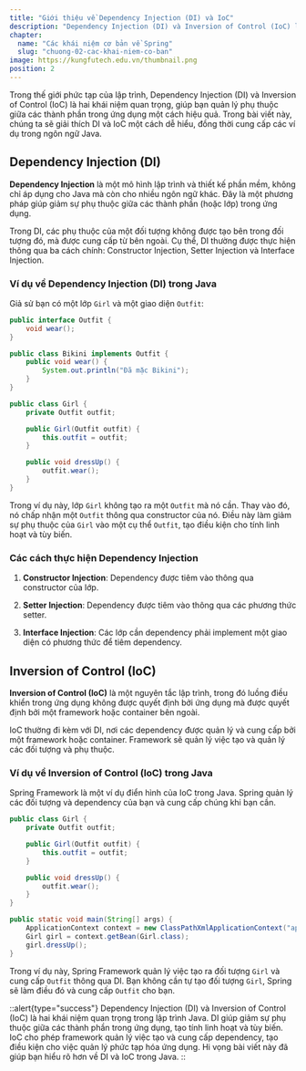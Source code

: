 ```yaml
---
title: "Giới thiệu về Dependency Injection (DI) và IoC"
description: "Dependency Injection (DI) và Inversion of Control (IoC) là hai khái niệm quan trọng trong lập trình Java. DI giúp giảm sự phụ thuộc giữa các thành phần trong ứng dụng, tạo tính linh hoạt và tùy biến."
chapter:
  name: "Các khái niệm cơ bản về Spring"
  slug: "chuong-02-cac-khai-niem-co-ban"
image: https://kungfutech.edu.vn/thumbnail.png
position: 2
---
```


Trong thế giới phức tạp của lập trình, Dependency Injection (DI) và Inversion of Control (IoC) là hai khái niệm quan trọng, giúp bạn quản lý phụ thuộc giữa các thành phần trong ứng dụng một cách hiệu quả. Trong bài viết này, chúng ta sẽ giải thích DI và IoC một cách dễ hiểu, đồng thời cung cấp các ví dụ trong ngôn ngữ Java.

## Dependency Injection (DI)

**Dependency Injection** là một mô hình lập trình và thiết kế phần mềm, không chỉ áp dụng cho Java mà còn cho nhiều ngôn ngữ khác. Đây là một phương pháp giúp giảm sự phụ thuộc giữa các thành phần (hoặc lớp) trong ứng dụng.

Trong DI, các phụ thuộc của một đối tượng không được tạo bên trong đối tượng đó, mà được cung cấp từ bên ngoài. Cụ thể, DI thường được thực hiện thông qua ba cách chính: Constructor Injection, Setter Injection và Interface Injection.

### Ví dụ về Dependency Injection (DI) trong Java

Giả sử bạn có một lớp `Girl` và một giao diện `Outfit`:

```java
public interface Outfit {
    void wear();
}

public class Bikini implements Outfit {
    public void wear() {
        System.out.println("Đã mặc Bikini");
    }
}

public class Girl {
    private Outfit outfit;

    public Girl(Outfit outfit) {
        this.outfit = outfit;
    }

    public void dressUp() {
        outfit.wear();
    }
}
```

Trong ví dụ này, lớp `Girl` không tạo ra một `Outfit` mà nó cần. Thay vào đó, nó chấp nhận một `Outfit` thông qua constructor của nó. Điều này làm giảm sự phụ thuộc của `Girl` vào một cụ thể `Outfit`, tạo điều kiện cho tính linh hoạt và tùy biến.

### Các cách thực hiện Dependency Injection

1. **Constructor Injection**: Dependency được tiêm vào thông qua constructor của lớp.

2. **Setter Injection**: Dependency được tiêm vào thông qua các phương thức setter.

3. **Interface Injection**: Các lớp cần dependency phải implement một giao diện có phương thức để tiêm dependency.

## Inversion of Control (IoC)

**Inversion of Control (IoC)** là một nguyên tắc lập trình, trong đó luồng điều khiển trong ứng dụng không được quyết định bởi ứng dụng mà được quyết định bởi một framework hoặc container bên ngoài.

IoC thường đi kèm với DI, nơi các dependency được quản lý và cung cấp bởi một framework hoặc container. Framework sẽ quản lý việc tạo và quản lý các đối tượng và phụ thuộc.

### Ví dụ về Inversion of Control (IoC) trong Java

Spring Framework là một ví dụ điển hình của IoC trong Java. Spring quản lý các đối tượng và dependency của bạn và cung cấp chúng khi bạn cần.

```java
public class Girl {
    private Outfit outfit;

    public Girl(Outfit outfit) {
        this.outfit = outfit;
    }

    public void dressUp() {
        outfit.wear();
    }
}

public static void main(String[] args) {
    ApplicationContext context = new ClassPathXmlApplicationContext("applicationContext.xml");
    Girl girl = context.getBean(Girl.class);
    girl.dressUp();
}
```

Trong ví dụ này, Spring Framework quản lý việc tạo ra đối tượng `Girl` và cung cấp `Outfit` thông qua DI. Bạn không cần tự tạo đối tượng `Girl`, Spring sẽ làm điều đó và cung cấp `Outfit` cho bạn.

::alert{type="success"}
Dependency Injection (DI) và Inversion of Control (IoC) là hai khái niệm quan trọng trong lập trình Java. DI giúp giảm sự phụ thuộc giữa các thành phần trong ứng dụng, tạo tính linh hoạt và tùy biến. IoC cho phép framework quản lý việc tạo và cung cấp dependency, tạo điều kiện cho việc quản lý phức tạp hóa ứng dụng. Hi vọng bài viết này đã giúp bạn hiểu rõ hơn về DI và IoC trong Java.
::
